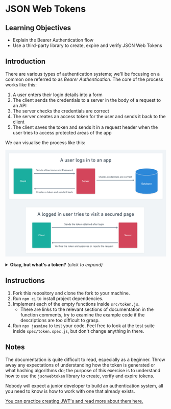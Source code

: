 # JSON Web Tokens

## Learning Objectives

- Explain the Bearer Authentication flow
- Use a third-party library to create, expire and verify JSON Web Tokens

## Introduction

There are various types of authentication systems; we'll be focusing on a common one referred to as *Bearer Authentication*. The core of the process works like this:
1. A user enters their login details into a form
2. The client sends the credentials to a server in the body of a request to an API
3. The server checks the credentials are correct
4. The server creates an access token for the user and sends it back to the client
5. The client saves the token and sends it in a request header when the user tries to access protected areas of the app

We can visualise the process like this:

![](./assets/Auth_Flow.png)

<details>
<summary><strong>Okay, but what's a token?</strong> <em>(click to expand)</em></summary>
<br>
<blockquote>Think of a token like an employee ID badge; you can't enter the secure areas of your employer's building without one! The company verify that you are who you say you are when they hire you, and then they give you an ID badge so you can access employee-only rooms in the building.</blockquote>
<br>
In this analogy, verifying you are who you say you are symbolises entering a username and password into a login form. The ID badge granted to you is the token; only you have this token, and you show it to the server every time you want to make a request to a protected resource.
<br><br>
One of the most common types of tokens are called <em>JSON Web Token's</em>, a.k.a JWT's.
<br><br>
A JWT is comprised of 2 separate pieces of JSON and a signature hash, each of them encoded and placed into a string separated by dots.
<br><br>
The final token will have a structure that looks like <code>xxxxx.yyyyy.zzzzz</code>
<br><br>
The three pieces are:<br>
<ol>
<li>Header (<code>xxxxx</code>)</li>
<li>Payload (<code>yyyyy</code>)</li>
<li>Signature (<code>zzzzz</code>)</li>
</ol>

<h2>Header</h2>

The header usually contains two properties: the type of token (JWT) and the signing algorithm to use. For example:
<pre>
{
    "alg": "HS256",
    "typ": "JWT"
}
</pre>

That is then Base64 encoded into a string (<code>eyJhbGciOiJIUzI1NiIsInR5cCI6IkpXVCJ9</code>) and forms the first part of the token.
<br><br>
<h2>Payload</h2>

The payload usually contains information about an entity that is required for the app to function; for example, user identification data. Do not store sensitive information, such as passwords, in tokens.
<pre>
{
    "id": 13,
    "username": "nathank"
}
</pre>

That is then Base64 encoded into a string (<code>eyJpZCI6MTMsInVzZXJuYW1lIjoibmF0aGFuayJ9</code>) and forms the second part of the token.
<br><br>
<h2>Signature</h2>

The signature is the result of a hashing function that takes in 2 parameters: the encoded header and payload separated by a dot, and a "secret phrase" - the secret is just a string of text that only the server knows, kind of like a password.
<br><br>
A signature might look something like this: <code>TSh7SwNomgPOcdK9CLIhWT2m_UVay_RzNLrsu9gCwl0</code>
<br><br>
So the end result, our JSON Web Token containing all three parts, looks like this: <code>eyJhbGciOiJIUzI1NiIsInR5cCI6IkpXVCJ9.eyJpZCI6MTMsInVzZXJuYW1lIjoibmF0aGFuayJ9.TSh7SwNomgPOcdK9CLIhWT2m_UVay_RzNLrsu9gCwl0</code>

Notice the dots separating each section! <code>Header.Payload.Signature</code>

<h2>Breathe!</h2>
You don't need to concern yourself too deeply with the methods for creating a JWT or hashing a signature, there are vetted libraries to take care of this process for us.
<br><br>
The key things to remember are:
<ul>
<li>You create a token using a JSON object containing useful (but not sensitive) data, such as a user's ID and username. This allows the server to remember who the token was made for so the user doesn't have to login again.</li>
<li>Your server uses a string that only it knows the value of to sign and verify the token. This allows the server to confirm that the token originated from itself and can be trusted when the client sends it back in future requests.</li>
</ul>
</details>

## Instructions

1. Fork this repository and clone the fork to your machine.
2. Run `npm ci` to install project dependencies.
3. Implement each of the empty functions inside `src/token.js`.
    - There are links to the relevant sections of documentation in the function comments, try to examine the example code if the descriptions are too difficult to grasp.
4. Run `npx jasmine` to test your code. Feel free to look at the test suite inside `spec/token.spec.js`, but don't change anything in there.

## Notes

The documentation is quite difficult to read, especially as a beginner. Throw away any expectations of understanding how the token is generated or what hashing algorithms do; the purpose of this exercise is to understand how to use the `jsonwebtoken` library to create, verify and expire tokens.

Nobody will expect a junior developer to build an authentication system, all you need to know is how to work with one that already exists.

[You can practice creating JWT's and read more about them here.](https://jwt.io/)

